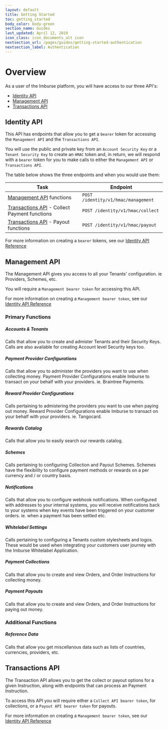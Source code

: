 ```yaml
---
layout: default
title: Getting Started
toc: getting_started
body_color: body-green
section_name: Guides
last_updated: April 12, 2019
icon_class: icon_documents_alt icon
nextsection_url: /pages/guides/getting-started-authentication
nextsection_label: Authentication
---
```

# Overview
As a user of the Imburse platform, you will have access to our three API's:

- [Identity API](#identity-api)
- [Management API](#management-api)
- [Transactions API](#transactions-api)

## Identity API
This API has endpoints that allow you to get a `bearer` token for accessing the `Management API` and the `Transactions API`. 

You will use the public and private key from an `Account Security Key` or a `Tenant Security Key` to create an `HMAC` token and, in return, 
we will respond with a `bearer` token for you to make calls to either the `Management API` or `Transactions API`.

The table below shows the three endpoints and when you would use them:

Task | Endpoint
-|-
[Management API](#management-api) functions | `POST /identity/v1/hmac/management`
[Transactions API](#transactions-api) - Collect Payment functions | `POST /identity/v1/hmac/collect`
[Transactions API](#transactions-api) - Payout functions | `POST /identity/v1/hmac/payout`

For more information on creating a `bearer` tokens, see our [Identity API Reference](https://api-docs.imbursepayments.com/#f6bf99b9-ca03-47b5-a667-8e1a5a625b0e)



## Management API
The Management API gives you access to all your Tenants' configuration. ie Providers, Schemes, etc.

You will require a `Management bearer token` for accessing this API. 

For more information on creating a `Management bearer token`, see our [Identity API Reference](https://api-docs.imbursepayments.com/#f6bf99b9-ca03-47b5-a667-8e1a5a625b0e)

### Primary Functions

##### Accounts &amp; Tenants
Calls that allow you to create and admister Tenants and their Security Keys. Calls are also available for creating Account level Security keys too.

##### Payment Provider Configurations
Calls that allow you to administer the providers you want to use when collecting money. Payment Provider Configurations enable Imburse to transact on your behalf with your providers. ie. Braintree Payments.

##### Reward Provider Configurations
Calls pertaining to admistering the providers you want to use when paying out money. Reward Provider Configurations enable Imburse to transact on your behalf with your providers. ie. Tangocard.

##### Rewards Catalog
Calls that allow you to easily search our rewards catalog.

##### Schemes
Calls pertaining to configuring Collection and Payout Schemes. Schemes have the flexibility to configure payment methods or rewards on a per currency and / or country basis.

##### Notifications
Calls that allow you to configure webhook notifications. When configured with addresses to your internal systems, you will receive notifications back to your systems when key events have been triggered on your customer orders. ie. when a payment has been settled etc.

##### Whitelabel Settings
Calls pertaining to configuring a Tenants custom stylesheets and logos. These would be used when integrating your customers user journey with the Imburse Whitelabel Application.

##### Payment Collections
Calls that allow you to create and view Orders, and Order Instructions for collecting money.

##### Payment Payouts
Calls that allow you to create and view Orders, and Order Instructions for paying out money.

### Additional Functions

##### Reference Data
Calls that allow you get miscellanous data such as lists of countries, currencies, providers, etc.



## Transactions API
The Transaction API allows you to get the collect or payout options for a given Instruction, along with endpoints that can process an Payment Instruction.

To access this API you will require either a `Collect API bearer token`, for collections, or a `Payout API bearer token` for payouts.

For more information on creating a `Management bearer token`, see our [Identity API Reference](https://api-docs.imbursepayments.com/#f6bf99b9-ca03-47b5-a667-8e1a5a625b0e)

